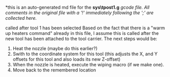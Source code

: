 *this is an auto-generated md file for the **sys\tpost1.g**  *gcode file. All comments in the original file with a '!' immediately following the ';' are collected here.*
<summary> called after tool 1 has been selected Based on the fact that there is a "warm up heaters command" already in this file, I assume this is called after the new tool has been attached to the tool carrier. The next steps would be:

1. Heat the nozzle (maybe do this earlier?)
2. Swith to the coordinate system for this tool (this adjusts the X, and Y offsets for this tool and also loads its new Z-offset)
3. When the nozzle is heated, execute the wiping macro (if we make one).
4. Move back to the remembered location 
